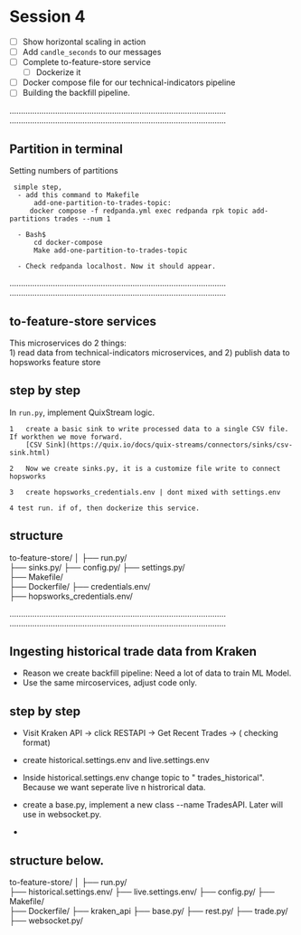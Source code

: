 # Session 4

- [ ] Show horizontal scaling in action  
- [ ] Add `candle_seconds` to our messages  
- [ ] Complete to-feature-store service  
     - [ ] Dockerize it  
- [ ] Docker compose file for our technical-indicators pipeline  
- [ ] Building the backfill pipeline.  

...............................................................................................
............................................................................................... 

## Partition in terminal

Setting numbers of partitions

     simple step, 
      - add this command to Makefile  
          add-one-partition-to-trades-topic:  
	     docker compose -f redpanda.yml exec redpanda rpk topic add-partitions trades --num 1  

      - Bash$  
          cd docker-compose  
          Make add-one-partition-to-trades-topic  

      - Check redpanda localhost. Now it should appear.  

...............................................................................................
............................................................................................... 

## to-feature-store services

This microservices do 2 things:  
    1) read data from technical-indicators microservices, and
    2) publish data to hopsworks feature store  

## step by step

In `run.py`, implement QuixStream logic.

    1   create a basic sink to write processed data to a single CSV file. If workthen we move forward.  
        [CSV Sink](https://quix.io/docs/quix-streams/connectors/sinks/csv-sink.html)

    2   Now we create sinks.py, it is a customize file write to connect hopsworks

    3   create hopsworks_credentials.env | dont mixed with settings.env

    4 test run. if of, then dockerize this service.

## structure

to-feature-store/
 │
 ├── run.py/   
 ├── sinks.py/
 ├── config.py/
 ├── settings.py/   
 ├── Makefile/   
 ├── Dockerfile/
 ├── credentials.env/   
 ├── hopsworks_credentials.env/
 
...............................................................................................
...............................................................................................                    		
##  Ingesting historical trade data from Kraken

 - Reason we create backfill pipeline: Need a lot of data to train ML Model.  
 - Use the same mircoservices, adjust code only.

## step by step

 - Visit Kraken API -> click RESTAPI -> Get Recent Trades -> ( checking format)
 
 - create historical.settings.env and live.settings.env  
 - Inside historical.settings.env change topic to " trades_historical". Because we want seperate live n histrorical data.  

 - create a base.py, implement a new class --name TradesAPI. Later will use in websocket.py.

 - 
 


 
 ## structure below.

to-feature-store/
 │
 ├── run.py/   
 ├── historical.settings.env/
 ├── live.settings.env/
 ├── config.py/
 ├── Makefile/   
 ├── Dockerfile/
 ├── kraken_api
        ├── base.py/
        ├── rest.py/
        ├── trade.py/
        ├── websocket.py/





